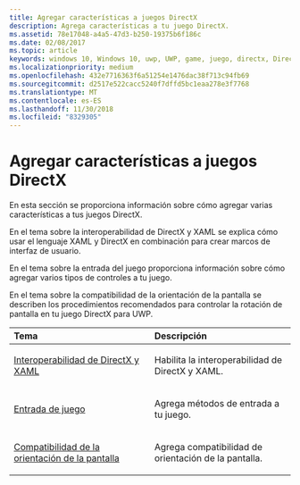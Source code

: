 ```yaml
---
title: Agregar características a juegos DirectX
description: Agrega características a tu juego DirectX.
ms.assetid: 78e17048-a4a5-47d3-b250-19375b6f186c
ms.date: 02/08/2017
ms.topic: article
keywords: windows 10, Windows 10, uwp, UWP, game, juego, directx, DirectX, xaml, XAML, screen rotation, rotación de pantalla, input, entrada
ms.localizationpriority: medium
ms.openlocfilehash: 432e7716363f6a51254e1476dac38f713c94fb69
ms.sourcegitcommit: d2517e522cacc5240f7dffd5bc1eaa278e3f7768
ms.translationtype: MT
ms.contentlocale: es-ES
ms.lasthandoff: 11/30/2018
ms.locfileid: "8329305"
---
```

# <a name="add-features-to-directx-games"></a>Agregar características a juegos DirectX

En esta sección se proporciona información sobre cómo agregar varias características a tus juegos DirectX.

En el tema sobre la interoperabilidad de DirectX y XAML se explica cómo usar el lenguaje XAML y DirectX en combinación para crear marcos de interfaz de usuario.

En el tema sobre la entrada del juego proporciona información sobre cómo agregar varios tipos de controles a tu juego.

En el tema sobre la compatibilidad de la orientación de la pantalla se describen los procedimientos recomendados para controlar la rotación de pantalla en tu juego DirectX para UWP.

<table>
<colgroup>
<col width="50%" />
<col width="50%" />
</colgroup>
<thead>
<tr class="header">
<th align="left">Tema</th>
<th align="left">Descripción</th>
</tr>
</thead>
<tbody>
<tr class="odd">
<td align="left"><p><a href="directx-and-xaml-interop.md">Interoperabilidad de DirectX y XAML</a></p></td>
<td align="left"><p>Habilita la interoperabilidad de DirectX y XAML.</p></td>
</tr>
<tr class="even">
<td align="left"><p><a href="directx-game-input.md">Entrada de juego</a></p></td>
<td align="left"><p>Agrega métodos de entrada a tu juego.</p></td>
</tr>
<tr class="odd">
<td align="left"><p><a href="supporting-screen-rotation-directx-and-cpp.md">Compatibilidad de la orientación de la pantalla</a></p></td>
<td align="left"><p>Agrega compatibilidad de orientación de la pantalla.</p></td>
</tr>
</tbody>
</table>